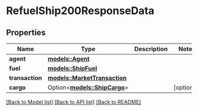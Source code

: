 # RefuelShip200ResponseData

## Properties

Name | Type | Description | Notes
------------ | ------------- | ------------- | -------------
**agent** | [**models::Agent**](Agent.md) |  | 
**fuel** | [**models::ShipFuel**](ShipFuel.md) |  | 
**transaction** | [**models::MarketTransaction**](MarketTransaction.md) |  | 
**cargo** | Option<[**models::ShipCargo**](ShipCargo.md)> |  | [optional]

[[Back to Model list]](../README.md#documentation-for-models) [[Back to API list]](../README.md#documentation-for-api-endpoints) [[Back to README]](../README.md)


